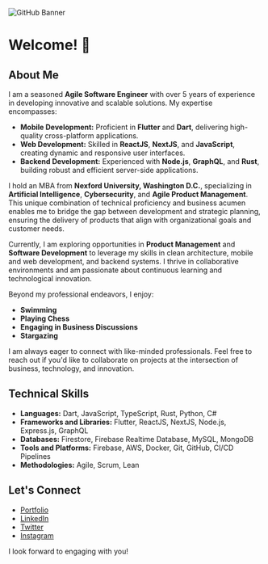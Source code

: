 ![GitHub Banner](https://user-images.githubusercontent.com/34579300/177561041-5232ce3c-8ead-41c9-a097-531b8fae402a.PNG)

# Welcome! 👋

## About Me

I am a seasoned **Agile Software Engineer** with over 5 years of experience in developing innovative and scalable solutions. My expertise encompasses:

- **Mobile Development:** Proficient in **Flutter** and **Dart**, delivering high-quality cross-platform applications.
- **Web Development:** Skilled in **ReactJS**, **NextJS**, and **JavaScript**, creating dynamic and responsive user interfaces.
- **Backend Development:** Experienced with **Node.js**, **GraphQL**, and **Rust**, building robust and efficient server-side applications.

I hold an MBA from **Nexford University, Washington D.C.**, specializing in **Artificial Intelligence**, **Cybersecurity**, and **Agile Product Management**. This unique combination of technical proficiency and business acumen enables me to bridge the gap between development and strategic planning, ensuring the delivery of products that align with organizational goals and customer needs.

Currently, I am exploring opportunities in **Product Management** and **Software Development** to leverage my skills in clean architecture, mobile and web development, and backend systems. I thrive in collaborative environments and am passionate about continuous learning and technological innovation.

Beyond my professional endeavors, I enjoy:

- **Swimming**
- **Playing Chess**
- **Engaging in Business Discussions**
- **Stargazing**

I am always eager to connect with like-minded professionals. Feel free to reach out if you'd like to collaborate on projects at the intersection of business, technology, and innovation.

## Technical Skills

- **Languages:** Dart, JavaScript, TypeScript, Rust, Python, C#
- **Frameworks and Libraries:** Flutter, ReactJS, NextJS, Node.js, Express.js, GraphQL
- **Databases:** Firestore, Firebase Realtime Database, MySQL, MongoDB
- **Tools and Platforms:** Firebase, AWS, Docker, Git, GitHub, CI/CD Pipelines
- **Methodologies:** Agile, Scrum, Lean

## Let's Connect

- [Portfolio](https://godfreylebo.vercel.app/)
- [LinkedIn](https://www.linkedin.com/in/godfreylebo/)
- [Twitter](https://twitter.com/godfreylebo4)
- [Instagram](https://instagram.com/godfreyemorilebo)

I look forward to engaging with you!
